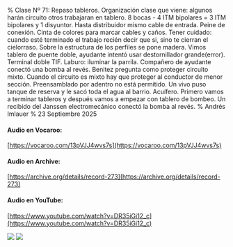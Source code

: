 % Clase Nº 71: Repaso tableros. Organización clase que viene: algunos harán circuito otros trabajaran en tablero. 8 bocas - 4 ITM bipolares = 3 ITM bipolares y 1 disyuntor. Hasta distribuidor mismo cable de entrada. Peine de conexión. Cinta de colores para marcar cables y caños. Tener cuidado: cuando esté terminado el trabajo recién decir que si, sino te cierran el cielorraso. Sobre la estructura de los perfiles se pone madera. Vimos tablero de puente doble, ayudante intentó usar destornillador grande(error). Terminal doble TIF. Laburo: iluminar la parrila. Compañero de ayudante conectó una bomba al revés. Benitez pregunta como proteger circuito mixto. Cuando el circuito es mixto hay que proteger al conductor de menor sección. Preensamblado por adentro no está permitido. Un vivo puso tanque de reserva y le sacó toda el agua al barrio. Acuífero. Primero vamos a terminar tableros y después vamos a empezar con tablero de bombeo. Un recibido del Janssen electromecánico conectó la bomba al revés.
% Andrés Imlauer
% 23 Septiembre 2025


#### Audio en Vocaroo:

[https://vocaroo.com/13pVJJ4wvs7s](https://vocaroo.com/13pVJJ4wvs7s)

#### Audio en Archive:

[https://archive.org/details/record-273](https://archive.org/details/record-273)

#### Audio en YouTube:

[https://www.youtube.com/watch?v=DR35iGi12_c](https://www.youtube.com/watch?v=DR35iGi12_c)

![](https://blogger.googleusercontent.com/img/b/R29vZ2xl/AVvXsEgO9roP_5LKwhf0StuiEh_WAj7iYO05K3qOFUJQVnlOHRBXVX1N0qFQjqpTFqQPDX9NneZSaMOvbHi2E7a2_CH2xPSueykT19WsJZQZWeWbkrb5VSNbMz4YH2HqS-GIorKiOW24bizGsufwCVMz3QGvjnqPX51ccZwkkne11J4tATvRyf52UPQV13_JSXo/s4160/IMG_20250312_204002630_BURST000_COVER.jpg)
![](https://blogger.googleusercontent.com/img/b/R29vZ2xl/AVvXsEhY56ykD60SKcrm8Q81E_Q5-xt5yWZxaKvtRQqZIibe9dszJ92KLjT4pMtocjKKSkpvSpnUfpttqqLKmUexSOm58sQ0-YUzF2-ScdLotdMM1R4uX8u8aQThJn3b__Os_vymgvOOuMGtWgIUZrbBJDSUwCJCRPBMHA3nsY9Cs846zuvyAPE6hJD2YL0BjfU/s4160/IMG_20250923_193626536.jpg)
